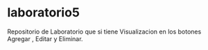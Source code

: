 # laboratorio5
Repositorio de Laboratorio que si tiene Visualizacion en los botones Agregar , Editar y Eliminar.
